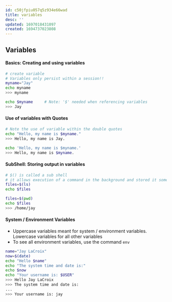 ```yaml
---
id: c50jfpiu057q5z934e66wad
title: variables
desc: ''
updated: 1697018431097
created: 1694737023808
---
```


## Variables

#### Basics: Creating and using variables

``` bash
# create variable
# Variables only persist within a session!!
myname="Jay"
echo myname
>>> myname

echo $myname     # Note: '$' needed when referencing variables
>>> Jay
```

#### Use of variables with Quotes

``` bash
# Note the use of variable within the double quotes
echo "Hello, my name is $myname."
>>> Hello, my name is Jay.

echo 'Hello, my name is $myname.'
>>> Hello, my name is $myname.
```

#### SubShell: Storing output in variables

```bash
# $() is called a sub shell
# it allows execution of a command in the background and stored it somewhere
files=$(ls)
echo $files

files=$(pwd)
echo $files
>>> /home/jay
```

#### System / Environment Variables
- Uppercase variables meant for system / environment variables. Lowercase variables for all other variables
- To see all environment variables, use the command `env`

```bash
name="Jay LaCroix"
now=$(date)
echo "Hello $name"
echo "The system time and date is:"
echo $now
echo "Your username is: $USER"
>>> Hello Jay LaCroix
>>> The system time and date is:
...
>>> Your username is: jay
```

